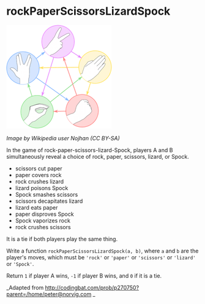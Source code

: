 # rockPaperScissorsLizardSpock

![rockPaperScissorsLizardSpock-pastel.png](./rockPaperScissorsLizardSpock-pastel.png)

_Image by Wikipedia user Nojhan (CC BY-SA)_

In the game of rock-paper-scissors-lizard-Spock, players A and B simultaneously reveal a choice of
rock, paper, scissors, lizard, or Spock.

* scissors cut paper
* paper covers rock
* rock crushes lizard
* lizard poisons Spock
* Spock smashes scissors
* scissors decapitates lizard
* lizard eats paper
* paper disproves Spock
* Spock vaporizes rock
* rock crushes scissors

It is a tie if both players play the same thing.

Write a function `rockPaperScissorsLizardSpock(a, b)`, where `a` and `b` are the player's moves,
which must be `'rock'` or `'paper'` or `'scissors'` or `'lizard'` or `'Spock'`.

Return `1` if player A wins, `-1` if player B wins, and `0` if it is a tie.

_Adapted from http://codingbat.com/prob/p270750?parent=/home/peter@norvig.com _
